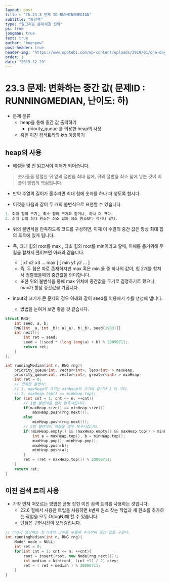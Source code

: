 ```yaml
---
layout: post
title : "Ch.23.3 문제 ID RUNNINGMEDIAN"
subtitle: "종만북"
type: "알고리즘 문제해결 전략"
ps: true
jongman: true
text: true
author: "beenpow"
post-header: true
header-img: "https://www.spotebi.com/wp-content/uploads/2019/01/one-day-day-one-workout-motivation-spotebi.jpg"
order: 1
date: "2019-12-29"
---
```


# 23.3 문제: 변화하는 중간 값( 문제ID : RUNNINGMEDIAN, 난이도: 하)
[algo]: <https://algospot.com/judge/problem/read/RUNNINGMEDIAN>

- 문제 분류
    - heap을 통해 중간 값 출력하기
        - priority_queue 를 이용한 heap의 사용
    - 혹은 이진 검색트리의 kth 이용하기


## heap의 사용

- 해설을 몇 번 읽고서야 이해가 되어습니다.

> 숫자들을 정렬한 뒤 앞의 절반을 최대 힙에, 뒤의 절반을 최소 힙에 넣는 것이 이 풀이 방법의
> 핵심입니다.

- 만약 수열의 길이가 홀수라면 최대 힙에 숫자를 하나 더 넣도록 합시다.

- 이것을 다음과 같이 두 개의 불변식으로 표현할 수 있습니다.

```cpp
1. 최대 힙의 크기는 최소 힙의 크기와 같거나, 하나 더 크다.
2. 최대 힙의 최대 원소는 최소 힙의 최소 원소보다 작거나 같다.
```

- 위의 불변식을 만족하도록 코드를 구성하면, 이제 이 수열의 중간 값은 항상 최대 힙의 루트에 있게 됩니다.
- 즉, 최대 힙의 root를 max , 최소 힙의 root를 min이라고 할때, 이해를 돕기위해 두 힙을 합쳐서
  풀어보면 아래와 같습니다.
  - [ x1 x2 x3 ... max ] [ min y1 y2 ... ]
  - 즉, 두 힙은 따로 존재하지만 max 혹은 min 둘 중 하나의 값이, 힙 2개를 합쳐서 정렬했을때의
    중간값을 의미합니다.
  - 또한 위의 불변식을 통해 max 위치에 중간값을 두기로 결정하기로 했으니, max가 항상 중간값을
    가집니다.

- input의 크기가 큰 문제의 경우 아래와 같이 seed를 이용해서 수를 생성해 냅니다.
    - 방법을 눈여겨 보면 좋을 것 같습니다.

```cpp
struct RNG{
    int seed, a, b;
    RNG(int _a, int _b): a(_a), b(_b), seed(1983){}
    int next(){
        int ret = seed;
        seed = ((seed * (long long)a) + b) % 20090711;
        return ret;
    }
};

int runningMedian(int n, RNG rng){
    priority_queue<int, vector<int>, less<int> > maxHeap;
    priority_queue<int, vector<int>, greater<int> > minHeap;
    int ret = 0;
    // 반복문 불변식:
    // 1. maxHeap의 크기는 minHeap의 크기와 같거나 1 더 크다.
    // 2. maxHeap.top() <= minHeap.top()
    for (int cnt = 1; cnt <= n; ++cnt){
        // 1번 불변식을 먼저 만족시킵니다.
        if(maxHeap.size() == minHeap.size())
            maxHeap.push(rng.next());
        else
            minHeap.push(rng.next());
        // 2번 불변식이 깨졌을 경우 복구시킵니다.
        if(!minHeap.empty() && !maxHeap.empty() && maxHeap.top() > minHeap.top()){
            int a = maxHeap.top(), b = minHeap.top();
            maxHeap.pop(); minHeap.pop();
            maxHeap.push(b);
            minHeap.push(a);
        }
        ret = (ret + maxHeap.top()) % 20090711;
    }
    return ret;
}
```


## 이진 검색 트리 사용

- 가장 먼저 떠오르는 방법은 균형 잡힌 이진 검색 트리를 사용하는 것입니다.
    - 22.6 절에서 사용한 트립을 사용하면 k번째 원소 찾는 작업과 새 원소를 추가하는 작업을 모두
      O(logN)에 할 수 있습니다.
    - 단점은 구현시간이 오래걸립니다.

```cpp
// rng가 생성하는 첫 n개의 난수를 수열에 추가하며 중간 값을 구한다.
int runningMedian(int n, RNG rng){
    Node* node = NULL;
    int ret = 0;
    for(int cnt = 1; cnt <= n; ++cnt){
        root = insert(root, new Node(rng.next()));
        int median = kth(root, (cnt +1) / 2)->key;
        ret = ( ret + median ) % 20090711;
    }
}
```

